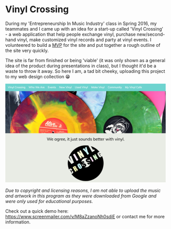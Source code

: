 # Vinyl Crossing

During my 'Entrepreneurship In Music Industry' class in Spring 2016, my teammates and I came up with an idea for a start-up called 'Vinyl Crossing' - a web application that help people exchange vinyl, purchase new/second-hand vinyl, make customized vinyl records and party at vinyl events. I volunteered to build a [MVP](https://en.wikipedia.org/wiki/Minimum_viable_product) for the site and put together a rough outline of the site very quickly. 

The site is far from finished or being 'viable' (it was only shown as a general idea of the product during presentations in class), but I thought it'd be a waste to throw it away. So here I am, a tad bit cheeky, uploading this project to my web design collection :grin:

![vinyl-crossing-cover-image](vinyl-crossing-cover.png)

*Due to copyright and licensing reasons, I am not able to upload the music and artwork in this program as they were downloaded from Google and were only used for educational purposes.*

Check out a quick demo here: https://www.screenmailer.com/v/M8aZzanoNh0sdiE or contact me for more information.